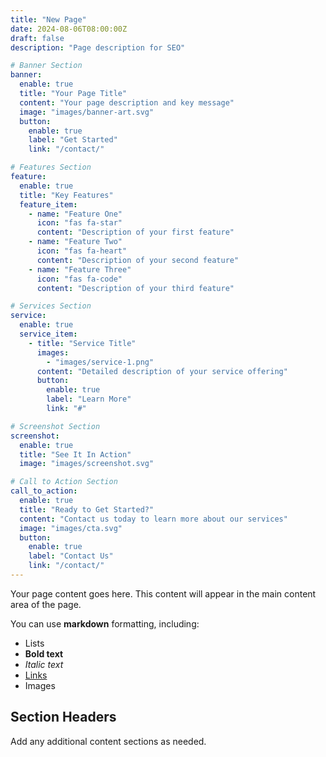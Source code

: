```yaml
---
title: "New Page"
date: 2024-08-06T08:00:00Z
draft: false
description: "Page description for SEO"

# Banner Section
banner:
  enable: true
  title: "Your Page Title"
  content: "Your page description and key message"
  image: "images/banner-art.svg"
  button:
    enable: true
    label: "Get Started"
    link: "/contact/"

# Features Section
feature:
  enable: true
  title: "Key Features"
  feature_item:
    - name: "Feature One"
      icon: "fas fa-star"
      content: "Description of your first feature"
    - name: "Feature Two"
      icon: "fas fa-heart"
      content: "Description of your second feature"
    - name: "Feature Three"
      icon: "fas fa-code"
      content: "Description of your third feature"

# Services Section
service:
  enable: true
  service_item:
    - title: "Service Title"
      images:
        - "images/service-1.png"
      content: "Detailed description of your service offering"
      button:
        enable: true
        label: "Learn More"
        link: "#"

# Screenshot Section
screenshot:
  enable: true
  title: "See It In Action"
  image: "images/screenshot.svg"

# Call to Action Section
call_to_action:
  enable: true
  title: "Ready to Get Started?"
  content: "Contact us today to learn more about our services"
  image: "images/cta.svg"
  button:
    enable: true
    label: "Contact Us"
    link: "/contact/"
---
```


Your page content goes here. This content will appear in the main content area of the page.

You can use **markdown** formatting, including:

- Lists
- **Bold text**
- *Italic text*
- [Links](https://example.com)
- Images

## Section Headers

Add any additional content sections as needed.